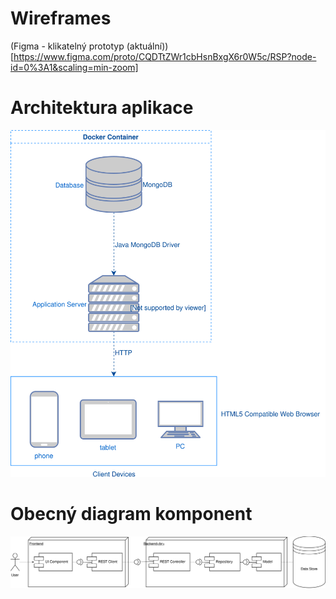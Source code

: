 # Wireframes

(Figma - klikatelný prototyp (aktuální))[https://www.figma.com/proto/CQDTtZWr1cbHsnBxgX6r0W5c/RSP?node-id=0%3A1&scaling=min-zoom]

# Architektura aplikace

![](app-overview.svg)

# Obecný diagram komponent

![](component-diagram.svg)
